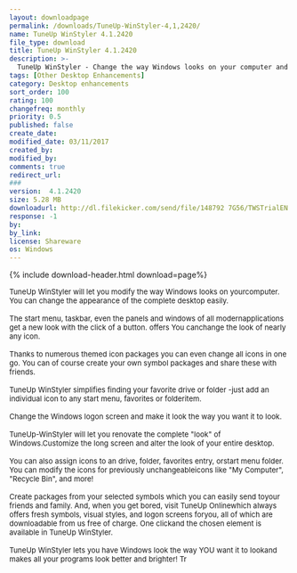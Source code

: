 ```yaml
---
layout: downloadpage
permalink: /downloads/TuneUp-WinStyler-4,1,2420/
name: TuneUp WinStyler 4.1.2420
file_type: download
title: TuneUp WinStyler 4.1.2420
description: >-
  TuneUp WinStyler - Change the way Windows looks on your computer and make all programs look better
tags: [Other Desktop Enhancements]
category: Desktop enhancements
sort_order: 100
rating: 100
changefreq: monthly
priority: 0.5
published: false
create_date: 
modified_date: 03/11/2017
created_by: 
modified_by: 
comments: true
redirect_url: 
### 
version:  4.1.2420
size: 5.28 MB
downloadurl: http://dl.filekicker.com/send/file/148792 7G56/TWSTrialEN.exe
response: -1
by: 
by_link: 
license: Shareware
os: Windows
---
```


{% include download-header.html download=page%}

<p style="fix-download-text !important">
<p><font size="2"><p>TuneUp WinStyler will let you modify the way Windows looks on yourcomputer. You can change the appearance of the complete desktop easily.<br />
<br />
The start menu, taskbar, even the panels and windows of all modernapplications get a new look with the click of a button. offers You canchange the look of nearly any icon. <br />
<br />
Thanks to numerous themed icon packages you can even change all icons in one go. You can of course create your own symbol packages and share these with friends. <br />
<br />
TuneUp WinStyler simplifies finding your favorite drive or folder -just add an individual icon to any start menu, favorites or folderitem. <br />
<br />
Change the Windows logon screen and make it look the way you want it to look. <br />
<br />
TuneUp-WinStyler will let you renovate the complete "look" of Windows.Customize the long screen and alter the look of your entire desktop. <br />
<br />
You can also assign icons to an drive, folder, favorites entry, orstart menu folder. You can modify the icons for previously unchangeableicons like "My Computer", "Recycle Bin", and more! <br />
<br />
Create packages from your selected symbols which you can easily send toyour friends and family. And, when you get bored, visit TuneUp Onlinewhich always offers fresh symbols, visual styles, and logon screens foryou, all of which are downloadable from us free of charge. One clickand the chosen element is available in TuneUp WinStyler. <br />
<br />
TuneUp WinStyler lets you have Windows look the way YOU want it to lookand makes all your programs look better and brighter! Tr</p></p></p>
